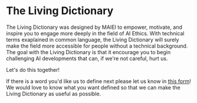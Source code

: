 # The Living Dictionary 

The Living Dictionary was designed by MAIEI to empower, motivate, and inspire you to engage more deeply in the field of AI Ethics. With technical terms exaplained in common language, the Living Dictionary will surely make the field more accessible for people without a technical background. The goal with the Living Dictionary is that it encourage you to begin challenging AI developments that can, if we're not careful, hurt us. 

Let's do this together!

If there is a word you'd like us to define next please let us know in [this form](https://airtable.com/shrB3tKSE2MUqPbBv)! We would love to know what you want defined so that we can make the Living Dictionary as useful as possible.
